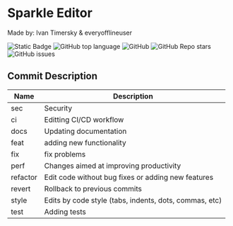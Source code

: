 # Sparkle Editor
Made by: Ivan Timersky & everyofflineuser


<!--Блок информации о репозитории в бейджах-->
![Static Badge](https://img.shields.io/badge/NorthWind-Team-sparkle-editor-sparkle-editor)
![GitHub top language](https://img.shields.io/github/languages/top/NorthWind-Team/sparkle-editor)
![GitHub](https://img.shields.io/github/license/NorthWind-Team/sparkle-editor)
![GitHub Repo stars](https://img.shields.io/github/stars/NorthWind-Team/sparkle-editor)
![GitHub issues](https://img.shields.io/github/issues/NorthWind-Team/sparkle-editor)

[Releases]: https://github.com/NorthWind-Team/sparkle-editor/releases

<!--Commit Description-->
## Commit Description
| Name | Description                                                        |
|----------|-----------------------------------------------------------------|
| sec      | Security                                        |
| ci       | Editting CI/CD workflow                              |
| docs	   | Updating documentation                                         |
| feat	   | adding new functionality                                   |
| fix	   | fix problems                                              |
| perf	   | Changes aimed at improving productivity          |
| refactor | Edit code without bug fixes or adding new features |
| revert   | Rollback to previous commits                                     |
| style	   | Edits by code style (tabs, indents, dots, commas, etc)     |
| test	   | Adding tests                                               |